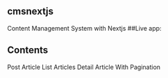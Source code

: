 ## cmsnextjs
Content Management System with Nextjs
##Live app:

## Contents
Post Article 
List Articles
Detail Article With Pagination




